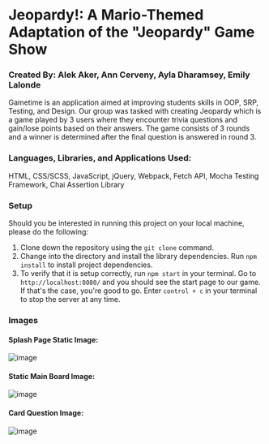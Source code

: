 <h1>Jeopardy!: A Mario-Themed Adaptation of the "Jeopardy" Game Show</h1>

<h3>Created By: Alek Aker, Ann Cerveny, Ayla Dharamsey, Emily Lalonde</h3>

Gametime is an application aimed at improving students skills in OOP, SRP, Testing, and Design. Our group was tasked with creating Jeopardy which is a game played by 3 users where they encounter trivia questions and gain/lose points based on their answers. The game consists of 3 rounds and a winner is determined after the final question is answered in round 3.

<h3>Languages, Libraries, and Applications Used:</h3>
HTML, CSS/SCSS, JavaScript, jQuery, Webpack, Fetch API, Mocha Testing Framework, Chai Assertion Library

<h3>Setup</h3>

Should you be interested in running this project on your local machine, please do the following:

1. Clone down the repository using the `git clone` command.
2. Change into the directory and install the library dependencies. Run `npm install` to install project dependencies.
3. To verify that it is setup correctly, run `npm start` in your terminal. Go to `http://localhost:8080/` and you should see the start page to our game. If that's the case, you're good to go. Enter `control + c` in your terminal to stop the server at any time.

<h3>Images</h3>

#### Splash Page Static Image:
![image](https://user-images.githubusercontent.com/47184994/61745114-038ee580-ad56-11e9-87af-af49795d5a48.png)

#### Static Main Board Image:
![image](https://user-images.githubusercontent.com/47184994/61745229-4355cd00-ad56-11e9-9d3e-1ba408bd21ac.png)

#### Card Question Image:
![image](https://user-images.githubusercontent.com/47184994/61745321-857f0e80-ad56-11e9-95ec-8fc20b461eff.png)

